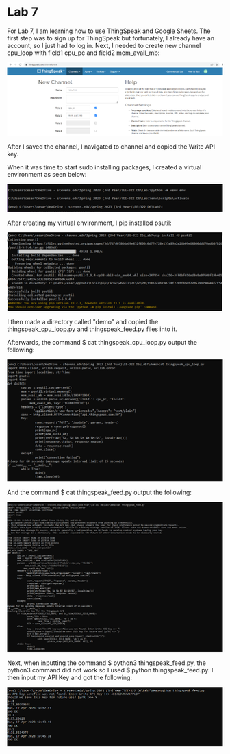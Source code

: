 # Lab 7 #
For Lab 7, I am learning how to use ThingSpeak and Google Sheets. The first step was to sign up for ThingSpeak but fortunately, I already have an account, so I just had to log in. Next, I needed to create new channel cpu_loop with field1 cpu_pc and field2 mem_avail_mb:

![channel creation](https://github.com/cespejo15/EE322/blob/main/Lab7/channel.PNG)

After I saved the channel, I navigated to channel and copied the Write API key.

When it was time to start sudo installing packages, I created a virtual environment as seen below:

![venv creation](https://github.com/cespejo15/EE322/blob/main/Lab7/venv.PNG)

After creating my virtual environment, I pip installed psutil:

![psutil](https://github.com/cespejo15/EE322/blob/main/Lab7/psutil.PNG)


I then made a directory called "demo" and copied the thingspeak_cpu_loop.py and thingspeak_feed.py files into it.

Afterwards, the command $ cat thingspeak_cpu_loop.py output the following:

![catcpu](https://github.com/cespejo15/EE322/blob/main/Lab7/catcpu.PNG)

And the command $ cat thingspeak_feed.py output the following:

![catfeed](https://github.com/cespejo15/EE322/blob/main/Lab7/catfeed.PNG)

Next, when inputting the command $ python3 thingspeak_feed.py, the python3 command did not work so I used $ python thingspeak_feed.py. I then input my API Key and got the following:

![api](https://github.com/cespejo15/EE322/blob/main/Lab7/api.PNG)

